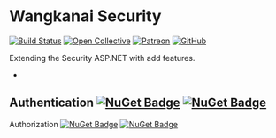 # Wangkanai Security

[![Build Status](https://dev.azure.com/wangkanai/GitHub/_apis/build/status/wangkanai?branchName=main)](https://dev.azure.com/wangkanai/GitHub/_build/latest?definitionId=20&branchName=main)
[![Open Collective](https://img.shields.io/badge/open%20collective-support%20me-3385FF.svg)](https://opencollective.com/wangkanai)
[![Patreon](https://img.shields.io/badge/patreon-support%20me-d9643a.svg)](https://www.patreon.com/wangkanai)
[![GitHub](https://img.shields.io/github/license/wangkanai/wangkanai)](https://github.com/wangkanai/wangkanai/blob/main/LICENSE)

Extending the Security ASP.NET with add features.

-
Authentication [![NuGet Badge](https://buildstats.info/nuget/wangkanai.security.authentication)](https://www.nuget.org/packages/wangkanai.security.authentication)
[![NuGet Badge](https://buildstats.info/nuget/wangkanai.security.authentication?includePreReleases=true)](https://www.nuget.org/packages/wangkanai.security.authentication)
-
Authorization [![NuGet Badge](https://buildstats.info/nuget/wangkanai.security.authorization)](https://www.nuget.org/packages/wangkanai.security.authorization)
[![NuGet Badge](https://buildstats.info/nuget/wangkanai.security.authorization?includePreReleases=true)](https://www.nuget.org/packages/wangkanai.security.authorization)